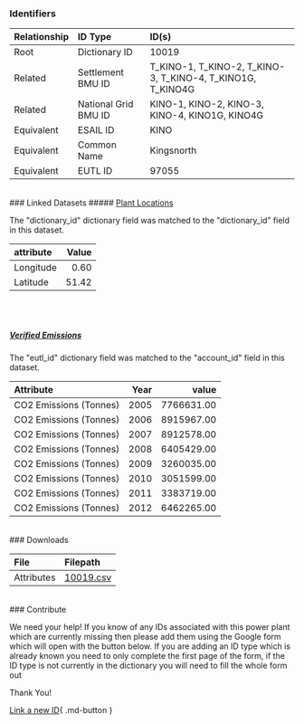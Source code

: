 ### Identifiers

| Relationship   | ID Type              | ID(s)                                                      |
|:---------------|:---------------------|:-----------------------------------------------------------|
| Root           | Dictionary ID        | 10019                                                      |
| Related        | Settlement BMU ID    | T_KINO-1, T_KINO-2, T_KINO-3, T_KINO-4, T_KINO1G, T_KINO4G |
| Related        | National Grid BMU ID | KINO-1, KINO-2, KINO-3, KINO-4, KINO1G, KINO4G             |
| Equivalent     | ESAIL ID             | KINO                                                       |
| Equivalent     | Common Name          | Kingsnorth                                                 |
| Equivalent     | EUTL ID              | 97055                                                      |

<br>
### Linked Datasets
##### <a href="https://osuked.github.io/Power-Station-Dictionary/datasets/plant-locations">Plant Locations</a>



The "dictionary_id" dictionary field was matched to the "dictionary_id" field in this dataset.

| attribute   |   Value |
|:------------|--------:|
| Longitude   |    0.60 |
| Latitude    |   51.42 |

<br><br>
##### <a href="https://osuked.github.io/Power-Station-Dictionary/datasets/verified-emissions">Verified Emissions</a>



The "eutl_id" dictionary field was matched to the "account_id" field in this dataset.

| Attribute              |   Year |      value |
|:-----------------------|-------:|-----------:|
| CO2 Emissions (Tonnes) |   2005 | 7766631.00 |
| CO2 Emissions (Tonnes) |   2006 | 8915967.00 |
| CO2 Emissions (Tonnes) |   2007 | 8912578.00 |
| CO2 Emissions (Tonnes) |   2008 | 6405429.00 |
| CO2 Emissions (Tonnes) |   2009 | 3260035.00 |
| CO2 Emissions (Tonnes) |   2010 | 3051599.00 |
| CO2 Emissions (Tonnes) |   2011 | 3383719.00 |
| CO2 Emissions (Tonnes) |   2012 | 6462265.00 |


<br>
### Downloads


| File       | Filepath                                                                              |
|:-----------|:--------------------------------------------------------------------------------------|
| Attributes | [10019.csv](https://osuked.github.io/Power-Station-Dictionary/object_attrs/10019.csv) |


<br>
### Contribute

We need your help! If you know of any IDs associated with this power plant which are currently missing then please add them using the Google form which will open with the button below. If you are adding an ID type which is already known you need to only complete the first page of the form, if the ID type is not currently in the dictionary you will need to fill the whole form out

Thank You!

[Link a new ID](https://docs.google.com/forms/d/e/1FAIpQLSc5jRsQ7NgiLLXbwo9PUdwTQyuqbRwThltG56-o6NVSe7E_nw/viewform?usp=pp_url&entry.251912331=10019){ .md-button }